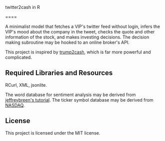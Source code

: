 twitter2cash in R

====

A minimalist model that fetches a VIP's twitter feed without login, infers the VIP's mood about the company in the tweet, checks the quote and other information of the stock, and makes investing decisions. The decision making subroutine may be hooked to an online broker's API.

This project is inspired by [trump2cash](https://github.com/maxbbraun/trump2cash), which is far more powerful and complicated. 

## Required Libraries and Resources ##

RCurl, XML, jsonlite.

The word database for sentiment analysis may be derived from [jeffreybreen's tutorial](https://github.com/jeffreybreen/twitter-sentiment-analysis-tutorial-201107/tree/master/data/opinion-lexicon-English). The ticker symbol database may be derived from [NASDAQ](ftp://ftp.nasdaqtrader.com/symboldirectory/).

## License ##

This project is licensed under the MIT license.